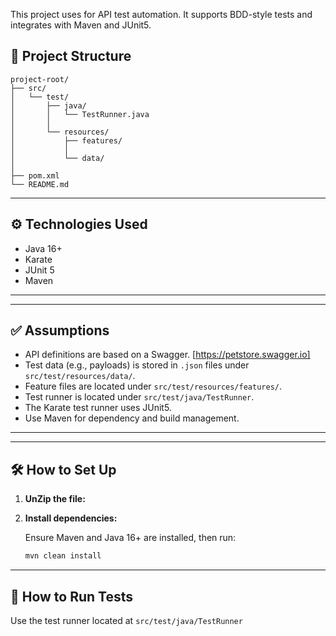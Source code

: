 
This project uses for API test automation. It supports BDD-style tests and integrates with Maven and JUnit5.

## 📁 Project Structure


```
project-root/
├── src/
│   └── test/
│       ├── java/
│       │   └── TestRunner.java
│       │       
│       └── resources/
│           ├── features/
│           │  
│           └── data/
│              
├── pom.xml
└── README.md
```
---

## ⚙️ Technologies Used

- Java 16+
- Karate 
- JUnit 5
- Maven

---

---

## ✅ Assumptions

- API definitions are based on a Swagger. [https://petstore.swagger.io]
- Test data (e.g., payloads) is stored in `.json` files under `src/test/resources/data/`.
- Feature files are located under `src/test/resources/features/`.
- Test runner is located under `src/test/java/TestRunner`.
- The Karate test runner uses JUnit5.
- Use Maven for dependency and build management.

---

---

## 🛠️ How to Set Up

1. **UnZip the file:**

2. **Install dependencies:**

   Ensure Maven and Java 16+ are installed, then run:

   ```bash
   mvn clean install
   ```

---
## 🚀 How to Run Tests

Use the test runner located at `src/test/java/TestRunner`